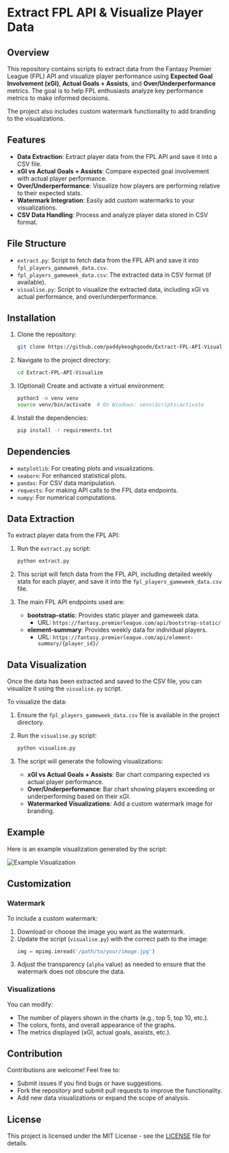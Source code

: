 # Extract FPL API & Visualize Player Data

## Overview

This repository contains scripts to extract data from the Fantasy Premier League (FPL) API and visualize player performance using **Expected Goal Involvement (xGI)**, **Actual Goals + Assists**, and **Over/Underperformance** metrics. The goal is to help FPL enthusiasts analyze key performance metrics to make informed decisions.

The project also includes custom watermark functionality to add branding to the visualizations.

## Features

- **Data Extraction**: Extract player data from the FPL API and save it into a CSV file.
- **xGI vs Actual Goals + Assists**: Compare expected goal involvement with actual player performance.
- **Over/Underperformance**: Visualize how players are performing relative to their expected stats.
- **Watermark Integration**: Easily add custom watermarks to your visualizations.
- **CSV Data Handling**: Process and analyze player data stored in CSV format.

## File Structure

- `extract.py`: Script to fetch data from the FPL API and save it into `fpl_players_gameweek_data.csv`.
- `fpl_players_gameweek_data.csv`: The extracted data in CSV format (if available).
- `visualise.py`: Script to visualize the extracted data, including xGI vs actual performance, and over/underperformance.

## Installation

1. Clone the repository:
    ```bash
    git clone https://github.com/paddykeoghgoode/Extract-FPL-API-Visualize.git
    ```

2. Navigate to the project directory:
    ```bash
    cd Extract-FPL-API-Visualize
    ```

3. (Optional) Create and activate a virtual environment:
    ```bash
    python3 -m venv venv
    source venv/bin/activate  # On Windows: venv\Scripts\activate
    ```

4. Install the dependencies:
    ```bash
    pip install -r requirements.txt
    ```

## Dependencies

- `matplotlib`: For creating plots and visualizations.
- `seaborn`: For enhanced statistical plots.
- `pandas`: For CSV data manipulation.
- `requests`: For making API calls to the FPL data endpoints.
- `numpy`: For numerical computations.

## Data Extraction

To extract player data from the FPL API:

1. Run the `extract.py` script:
    ```bash
    python extract.py
    ```

2. This script will fetch data from the FPL API, including detailed weekly stats for each player, and save it into the `fpl_players_gameweek_data.csv` file.

3. The main FPL API endpoints used are:
   - **bootstrap-static**: Provides static player and gameweek data.
     - URL: `https://fantasy.premierleague.com/api/bootstrap-static/`
   - **element-summary**: Provides weekly data for individual players.
     - URL: `https://fantasy.premierleague.com/api/element-summary/{player_id}/`

## Data Visualization

Once the data has been extracted and saved to the CSV file, you can visualize it using the `visualise.py` script.

To visualize the data:

1. Ensure the `fpl_players_gameweek_data.csv` file is available in the project directory.

2. Run the `visualise.py` script:
    ```bash
    python visualise.py
    ```

3. The script will generate the following visualizations:
   - **xGI vs Actual Goals + Assists**: Bar chart comparing expected vs actual player performance.
   - **Over/Underperformance**: Bar chart showing players exceeding or underperforming based on their xGI.
   - **Watermarked Visualizations**: Add a custom watermark image for branding.

## Example

Here is an example visualization generated by the script:

![Example Visualization](path-to-example-image.png)

## Customization

### Watermark

To include a custom watermark:
1. Download or choose the image you want as the watermark.
2. Update the script (`visualise.py`) with the correct path to the image:
    ```python
    img = mpimg.imread('/path/to/your/image.jpg')
    ```
3. Adjust the transparency (`alpha` value) as needed to ensure that the watermark does not obscure the data.

### Visualizations

You can modify:
- The number of players shown in the charts (e.g., top 5, top 10, etc.).
- The colors, fonts, and overall appearance of the graphs.
- The metrics displayed (xGI, actual goals, assists, etc.).

## Contribution

Contributions are welcome! Feel free to:
- Submit issues if you find bugs or have suggestions.
- Fork the repository and submit pull requests to improve the functionality.
- Add new data visualizations or expand the scope of analysis.

## License

This project is licensed under the MIT License - see the [LICENSE](LICENSE) file for details.
